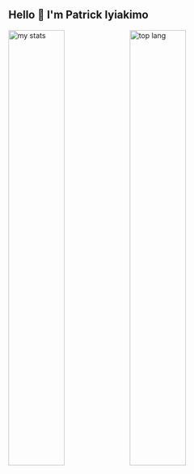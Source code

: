 ## Hello 👋 I'm Patrick Iyiakimo

<img alt="my stats" align= "left" width="47%" src="https://github-readme-stats.vercel.app/api?username=patrickiyiakimo"/>

<img alt="top lang" align= "left" width="47%" src="https://github-readme-stats.vercel.app/api/top-langs/?username=patrickiyiakimo&layout=compact"/>
